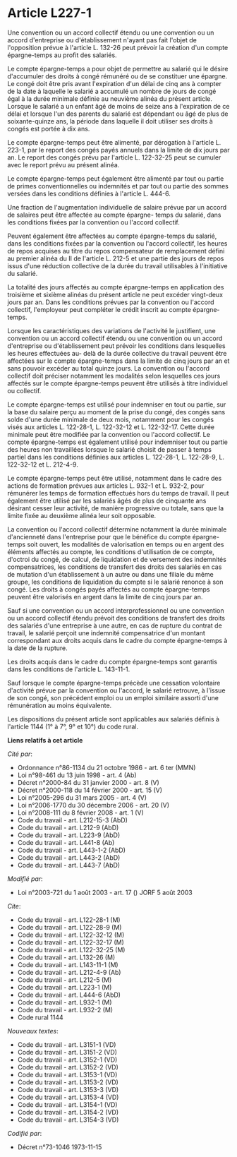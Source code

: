# Article L227-1

Une convention ou un accord collectif étendu ou une convention ou un accord d'entreprise ou d'établissement n'ayant pas fait
l'objet de l'opposition prévue à l'article L. 132-26 peut prévoir la création d'un compte épargne-temps au profit des
salariés.

Le compte épargne-temps a pour objet de permettre au salarié qui le désire d'accumuler des droits à congé rémunéré ou de se
constituer une épargne. Le congé doit être pris avant l'expiration d'un délai de cinq ans à compter de la date à laquelle le
salarié a accumulé un nombre de jours de congé égal à la durée minimale définie au neuvième alinéa du présent article.
Lorsque le salarié a un enfant âgé de moins de seize ans à l'expiration de ce délai et lorsque l'un des parents du salarié
est dépendant ou âgé de plus de soixante-quinze ans, la période dans laquelle il doit utiliser ses droits à congés est portée
à dix ans.

Le compte épargne-temps peut être alimenté, par dérogation à l'article L. 223-1, par le report des congés payés annuels dans
la limite de dix jours par an. Le report des congés prévu par l'article L. 122-32-25 peut se cumuler avec le report prévu au
présent alinéa.

Le compte épargne-temps peut également être alimenté par tout ou partie de primes conventionnelles ou indemnités et par tout
ou partie des sommes versées dans les conditions définies à l'article L. 444-6.

Une fraction de l'augmentation individuelle de salaire prévue par un accord de salaires peut être affectée au compte épargne-
temps du salarié, dans les conditions fixées par la convention ou l'accord collectif.

Peuvent également être affectées au compte épargne-temps du salarié, dans les conditions fixées par la convention ou l'accord
collectif, les heures de repos acquises au titre du repos compensateur de remplacement défini au premier alinéa du II de
l'article L. 212-5 et une partie des jours de repos issus d'une réduction collective de la durée du travail utilisables à
l'initiative du salarié.

La totalité des jours affectés au compte épargne-temps en application des troisième et sixième alinéas du présent article ne
peut excéder vingt-deux jours par an. Dans les conditions prévues par la convention ou l'accord collectif, l'employeur peut
compléter le crédit inscrit au compte épargne-temps.

Lorsque les caractéristiques des variations de l'activité le justifient, une convention ou un accord collectif étendu ou une
convention ou un accord d'entreprise ou d'établissement peut prévoir les conditions dans lesquelles les heures effectuées au-
delà de la durée collective du travail peuvent être affectées sur le compte épargne-temps dans la limite de cinq jours par an
et sans pouvoir excéder au total quinze jours. La convention ou l'accord collectif doit préciser notamment les modalités
selon lesquelles ces jours affectés sur le compte épargne-temps peuvent être utilisés à titre individuel ou collectif.

Le compte épargne-temps est utilisé pour indemniser en tout ou partie, sur la base du salaire perçu au moment de la prise du
congé, des congés sans solde d'une durée minimale de deux mois, notamment pour les congés visés aux articles L. 122-28-1, L.
122-32-12 et L. 122-32-17. Cette durée minimale peut être modifiée par la convention ou l'accord collectif. Le compte
épargne-temps est également utilisé pour indemniser tout ou partie des heures non travaillées lorsque le salarié choisit de
passer à temps partiel dans les conditions définies aux articles L. 122-28-1, L. 122-28-9, L. 122-32-12 et L. 212-4-9.

Le compte épargne-temps peut être utilisé, notamment dans le cadre des actions de formation prévues aux articles L. 932-1 et
L. 932-2, pour rémunérer les temps de formation effectués hors du temps de travail. Il peut également être utilisé par les
salariés âgés de plus de cinquante ans désirant cesser leur activité, de manière progressive ou totale, sans que la limite
fixée au deuxième alinéa leur soit opposable.

La convention ou l'accord collectif détermine notamment la durée minimale d'ancienneté dans l'entreprise pour que le bénéfice
du compte épargne-temps soit ouvert, les modalités de valorisation en temps ou en argent des éléments affectés au compte, les
conditions d'utilisation de ce compte, d'octroi du congé, de calcul, de liquidation et de versement des indemnités
compensatrices, les conditions de transfert des droits des salariés en cas de mutation d'un établissement à un autre ou dans
une filiale du même groupe, les conditions de liquidation du compte si le salarié renonce à son congé. Les droits à congés
payés affectés au compte épargne-temps peuvent être valorisés en argent dans la limite de cinq jours par an.

Sauf si une convention ou un accord interprofessionnel ou une convention ou un accord collectif étendu prévoit des conditions
de transfert des droits des salariés d'une entreprise à une autre, en cas de rupture du contrat de travail, le salarié
perçoit une indemnité compensatrice d'un montant correspondant aux droits acquis dans le cadre du compte épargne-temps à la
date de la rupture.

Les droits acquis dans le cadre du compte épargne-temps sont garantis dans les conditions de l'article L. 143-11-1.

Sauf lorsque le compte épargne-temps précède une cessation volontaire d'activité prévue par la convention ou l'accord, le
salarié retrouve, à l'issue de son congé, son précédent emploi ou un emploi similaire assorti d'une rémunération au moins
équivalente.

Les dispositions du présent article sont applicables aux salariés définis à l'article 1144 (1° à 7°, 9° et 10°) du code
rural.

**Liens relatifs à cet article**

_Cité par_:

  - Ordonnance n°86-1134 du 21 octobre 1986 - art. 6 ter (MMN)
  - Loi n°98-461 du 13 juin 1998 - art. 4 (Ab)
  - Décret n°2000-84 du 31 janvier 2000 - art. 8 (V)
  - Décret n°2000-118 du 14 février 2000 - art. 15 (V)
  - Loi n°2005-296 du 31 mars 2005 - art. 4 (V)
  - Loi n°2006-1770 du 30 décembre 2006 - art. 20 (V)
  - Loi n°2008-111 du 8 février 2008 - art. 1 (V)
  - Code du travail - art. L212-15-3 (AbD)
  - Code du travail - art. L212-9 (AbD)
  - Code du travail - art. L223-9 (AbD)
  - Code du travail - art. L441-8 (Ab)
  - Code du travail - art. L443-1-2 (AbD)
  - Code du travail - art. L443-2 (AbD)
  - Code du travail - art. L443-7 (AbD)

_Modifié par_:

  - Loi n°2003-721 du 1 août 2003 - art. 17 () JORF 5 août 2003

_Cite_:

  - Code du travail - art. L122-28-1 (M)
  - Code du travail - art. L122-28-9 (M)
  - Code du travail - art. L122-32-12 (M)
  - Code du travail - art. L122-32-17 (M)
  - Code du travail - art. L122-32-25 (M)
  - Code du travail - art. L132-26 (M)
  - Code du travail - art. L143-11-1 (M)
  - Code du travail - art. L212-4-9 (Ab)
  - Code du travail - art. L212-5 (M)
  - Code du travail - art. L223-1 (M)
  - Code du travail - art. L444-6 (AbD)
  - Code du travail - art. L932-1 (M)
  - Code du travail - art. L932-2 (M)
  - Code rural 1144

_Nouveaux textes_:

  - Code du travail - art. L3151-1 (VD)
  - Code du travail - art. L3151-2 (VD)
  - Code du travail - art. L3152-1 (VD)
  - Code du travail - art. L3152-2 (VD)
  - Code du travail - art. L3153-1 (VD)
  - Code du travail - art. L3153-2 (VD)
  - Code du travail - art. L3153-3 (VD)
  - Code du travail - art. L3153-4 (VD)
  - Code du travail - art. L3154-1 (VD)
  - Code du travail - art. L3154-2 (VD)
  - Code du travail - art. L3154-3 (VD)

_Codifié par_:

  - Décret n°73-1046 1973-11-15
